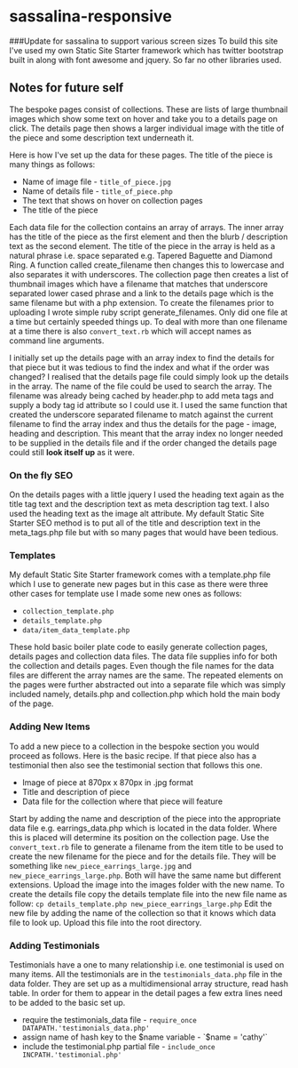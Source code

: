 sassalina-responsive
====================

###Update for sassalina to support various screen sizes
To build this site I've used my own Static Site Starter framework which has twitter bootstrap built in along with font awesome and jquery. So far no other libraries used.

## Notes for future self
The bespoke pages consist of collections. These are lists of large thumbnail images which show some text on hover and take you to a details page on click. The details page then shows a larger individual image with the title of the piece and some description text underneath it.

Here is how I've set up the data for these pages. The title of the piece is many things as follows:
* Name of image file - `title_of_piece.jpg`
* Name of details file - `title_of_piece.php`
* The text that shows on hover on collection pages
* The title of the piece

Each data file for the collection contains an array of arrays. The inner array has the title of the piece as the first element and then the blurb / description text as the second element. The title of the piece in the array is held as a natural phrase i.e. space separated e.g. Tapered Baguette and Diamond Ring. A function called create_filename then changes this to lowercase and also separates it with underscores. The collection page then creates a list of thumbnail images which have a filename that matches that underscore separated lower cased phrase and a link to the details page which is the same filename but with a php extension. To create the filenames prior to uploading I wrote simple ruby script generate_filenames. Only did one file at a time but certainly speeded things up. To deal with more than one filename at a time there is also `convert_text.rb` which will accept names as command line arguments.

I initially set up the details page with an array index to find the details for that piece but it was tedious to find the index and what if the order was changed? I realised that the details page file could simply look up the details in the array. The name of the file could be used to search the array. The filename was already being cached by header.php to add meta tags and supply a body tag id attribute so I could use it. I used the same function that created the underscore separated filename to match against the current filename to find the array index and thus the details for the page - image, heading and description. This meant that the array index no longer needed to be supplied in the details file and if the order changed the details page could still __look itself up__ as it were.

### On the fly SEO
On the details pages with a little jquery I used the heading text again as the title tag text and the description text as meta description tag text. I also used the heading text as the image alt attribute. My default Static Site Starter SEO method is to put all of the title and description text in the meta_tags.php file but with so many pages that would have been tedious.

### Templates
My default Static Site Starter framework comes with a template.php file which I use to generate new pages but in this case as there were three other cases for template use I made some new ones as follows:
* `collection_template.php`
* `details_template.php`
* `data/item_data_template.php`

These hold basic boiler plate code to easily generate collection pages, details pages and collection data files. The data file supplies info for both the collection and details pages. Even though the file names for the data files are different the array names are the same. The repeated elements on the pages were further abstracted out into a separate file which was simply included namely, details.php and collection.php which hold the main body of the page.

### Adding New Items
To add a new piece to a collection in the bespoke section you would proceed as follows. Here is the basic recipe. If that piece also has a testimonial then also see the testimonial section that follows this one.
* Image of piece at 870px x 870px in .jpg format
* Title and description of piece
* Data file for the collection where that piece will feature

Start by adding the name and description of the piece into the appropriate data file e.g. earrings_data.php which is located in the data folder. Where this is placed will determine its position on the collection page. Use the `convert_text.rb` file to generate a filename from the item title to be used to create the new filename for the piece and for the details file. They will be something like `new_piece_earrings_large.jpg` and `new_piece_earrings_large.php`. Both will have the same name but different extensions. Upload the image into the images folder with the new name. To create the details file copy the details template file into the new file name as follow:
`cp details_template.php new_piece_earrings_large.php`
Edit the new file by adding the name of the collection so that it knows which data file to look up. Upload this file into the root directory.

### Adding Testimonials
Testimonials have a one to many relationship i.e. one testimonial is used on many items. All the testimonials are in the `testimonials_data.php` file in the data folder. They are set up as a multidimensional array structure, read hash table. In order for them to appear in the detail pages a few extra lines need to be added to the basic set up.
* require the testimonials_data file - `require_once DATAPATH.'testimonials_data.php'`
* assign name of hash key to the $name variable - `$name = 'cathy'`
* include the testimonial.php partial file - `include_once INCPATH.'testimonial.php'`
